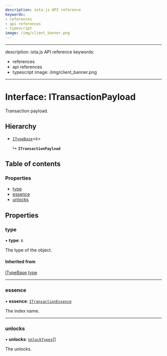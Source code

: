 ```yaml
---
description: iota.js API reference
keywords:
- references
- api references
- typescript
image: /img/client_banner.png
---
```

---
description: iota.js API reference
keywords:
- references
- api references
- typescript
image: /img/client_banner.png
---
# Interface: ITransactionPayload

Transaction payload.

## Hierarchy

- [`ITypeBase`](ITypeBase.md)<``6``\>

  ↳ **`ITransactionPayload`**

## Table of contents

### Properties

- [type](ITransactionPayload.md#type)
- [essence](ITransactionPayload.md#essence)
- [unlocks](ITransactionPayload.md#unlocks)

## Properties

### type

• **type**: ``6``

The type of the object.

#### Inherited from

[ITypeBase](ITypeBase.md).[type](ITypeBase.md#type)

___

### essence

• **essence**: [`ITransactionEssence`](ITransactionEssence.md)

The index name.

___

### unlocks

• **unlocks**: [`UnlockTypes`](../api_ref.md#unlocktypes)[]

The unlocks.
